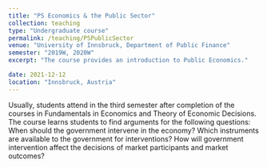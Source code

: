 ```yaml
---
title: "PS Economics & the Public Sector"
collection: teaching
type: "Undergraduate course"
permalink: /teaching/PSPublicSector
venue: "University of Innsbruck, Department of Public Finance"
semester: "2019W, 2020W"
excerpt: "The course provides an introduction to Public Economics."

date: 2021-12-12
location: "Innsbruck, Austria"
---
```



Usually, students attend in the third semester after completion of the courses in Fundamentals in Economics and Theory of Economic Decisions. The course learns students to find arguments for the following questions: When should the government intervene in the economy? Which instruments are available to the government for interventions? How will government intervention affect the decisions of market participants and market outcomes?
